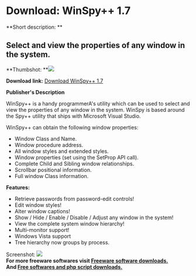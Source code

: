 # Download: WinSpy++ 1.7

**Short description: **

## Select and view the properties of any window in the system.

  
**Thumbshot: **![](http://www.freewarefiles.com/screenshot/winspy17_md.gif)   
  
**Download link:** [Download WinSpy++ 1.7](http://freesoftwares.boysofts.com/WinSpy_program_33924.html)  
  

**Publisher's Description**  
  

WinSpy++ is a handy programmerA's utility which can be used to select and view
the properties of any window in the system. WinSpy is based around the Spy++
utility that ships with Microsoft Visual Studio.

WinSpy++ can obtain the following window properties:

  * Window Class and Name. 
  * Window procedure address. 
  * All window styles and extended styles. 
  * Window properties (set using the SetProp API call). 
  * Complete Child and Sibling window relationships. 
  * Scrollbar positional information. 
  * Full window Class information. 

**Features:**

  * Retrieve passwords from password-edit controls! 
  * Edit window styles! 
  * Alter window captions! 
  * Show / Hide / Enable / Disable / Adjust any window in the system! 
  * View the complete system window hierarchy! 
  * Multi-monitor support! 
  * Windows Vista support 
  * Tree hierarchy now groups by process. 

  
  
Screenshot: ![](http://www.freewarefiles.com/screenshot/winspy17.gif)  
**For more freeware softwares visit [Freeware software downloads.](http://freesoftwares.boysofts.com/)**   
**And [Free softwares and php script downloads.](http://www.boysofts.com/)**


